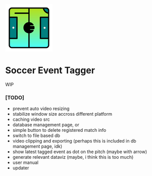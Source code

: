 ![Soccer Event Tagger](src-tauri/icons/Square150x150Logo.png)

# Soccer Event Tagger

WIP

### [TODO]
- prevent auto video resizing
- stabilize window size accross different platform
- caching video src
- database management page, or
- simple button to delete registered match info
- switch to file based db
- video clipping and exporting (perhaps this is included in db management page, idk)
- show latest tagged event as dot on the pitch (maybe with arrow)
- generate relevant dataviz (maybe, i think this is too much)
- user manual
- updater
